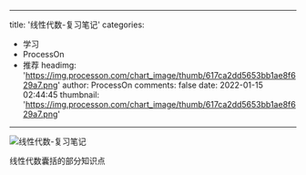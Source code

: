 
---
title: '线性代数-复习笔记'
categories: 
 - 学习
 - ProcessOn
 - 推荐
headimg: 'https://img.processon.com/chart_image/thumb/617ca2dd5653bb1ae8f629a7.png'
author: ProcessOn
comments: false
date: 2022-01-15 02:44:45
thumbnail: 'https://img.processon.com/chart_image/thumb/617ca2dd5653bb1ae8f629a7.png'
---

<div>   
<img class="thumb" alt="线性代数-复习笔记" src="https://img.processon.com/chart_image/thumb/617ca2dd5653bb1ae8f629a7.png" referrerpolicy="no-referrer">
<p>线性代数囊括的部分知识点</p>  
</div>
            